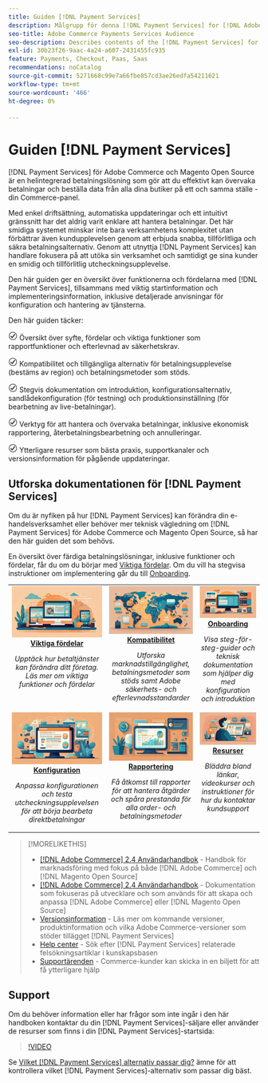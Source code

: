 ```yaml
---
title: Guiden [!DNL Payment Services]
description: Målgrupp för denna [!DNL Payment Services] for [!DNL Adobe Commerce] dokumentation.
seo-title: Adobe Commerce Payments Services Audience
seo-description: Describes contents of the [!DNL Payment Services] for Adobe Commerce documentation
exl-id: 30b23f26-9aac-4a24-a607-2431455fc935
feature: Payments, Checkout, Paas, Saas
recommendations: noCatalog
source-git-commit: 5271668c99e7a66fbe857cd3ae26edfa54211621
workflow-type: tm+mt
source-wordcount: '466'
ht-degree: 0%

---
```



# Guiden [!DNL Payment Services]

[!DNL Payment Services] för Adobe Commerce och Magento Open Source är en helintegrerad betalningslösning som gör att du effektivt kan övervaka betalningar och beställa data från alla dina butiker på ett och samma ställe - din Commerce-panel.

Med enkel driftsättning, automatiska uppdateringar och ett intuitivt gränssnitt har det aldrig varit enklare att hantera betalningar.  Det här smidiga systemet minskar inte bara verksamhetens komplexitet utan förbättrar även kundupplevelsen genom att erbjuda snabba, tillförlitliga och säkra betalningsalternativ. Genom att utnyttja [!DNL Payment Services] kan handlare fokusera på att utöka sin verksamhet och samtidigt ge sina kunder en smidig och tillförlitlig utcheckningsupplevelse.

Den här guiden ger en översikt över funktionerna och fördelarna med [!DNL Payment Services], tillsammans med viktig startinformation och implementeringsinformation, inklusive detaljerade anvisningar för konfiguration och hantering av tjänsterna.

Den här guiden täcker:

![kontrollera](assets/icon-check.png) Översikt över syfte, fördelar och viktiga funktioner som rapportfunktioner och efterlevnad av säkerhetskrav.

![kontrollera](assets/icon-check.png) Kompatibilitet och tillgängliga alternativ för betalningsupplevelse (bestäms av region) och betalningsmetoder som stöds.

![kontrollera](assets/icon-check.png) Stegvis dokumentation om introduktion, konfigurationsalternativ, sandlådekonfiguration (för testning) och produktionsinställning (för bearbetning av live-betalningar).

![kontrollera](assets/icon-check.png) Verktyg för att hantera och övervaka betalningar, inklusive ekonomisk rapportering, återbetalningsbearbetning och annulleringar.

![kontrollera](assets/icon-check.png) Ytterligare resurser som bästa praxis, supportkanaler och versionsinformation för pågående uppdateringar.

## Utforska dokumentationen för [!DNL Payment Services]

Om du är nyfiken på hur [!DNL Payment Services] kan förändra din e-handelsverksamhet eller behöver mer teknisk vägledning om [!DNL Payment Services] för Adobe Commerce och Magento Open Source, så har den här guiden det som behövs.

En översikt över färdiga betalningslösningar, inklusive funktioner och fördelar, får du om du börjar med [Viktiga fördelar](introduction.md). Om du vill ha stegvisa instruktioner om implementering går du till [Onboarding](onboard.md).

<table style="table-layout:fixed">
<tr style="border: 0;">
<td valign="top" style="text-align: center;">
   <div>
      <a href="introduction.md">
      <img alt="Betalningstjänster" src="assets/benefits.jpg">
      <strong >Viktiga fördelar </strong>
      </a>
   </div>
   <p>
      <em>Upptäck hur betaltjänster kan förändra ditt företag. Läs mer om viktiga funktioner och fördelar</em>
   </p>
</td>
<td valign="top" style="text-align: center;">
   <div>
      <a href="compatibility.md">
      <img alt="Betalningstjänster" src="assets/compatibility.jpg">
      <strong> Kompatibilitet </strong>
      </a>
   </div>
   <p>
      <em>Utforska marknadstillgänglighet, betalningsmetoder som stöds samt Adobe säkerhets- och efterlevnadsstandarder</em>
   </p>
</td>
<td valign="top" style="text-align: center;">
   <div>
      <a href="onboard.md">
      <img alt="Betalningstjänster" src="assets/onboard.jpg">
      <strong>Onboarding</strong>
      </a>
   </div>
   <p>
      <em>Visa steg-för-steg-guider och teknisk dokumentation som hjälper dig med konfiguration och introduktion</em>
   </p>
</td>
<tr style="border: 0;">
<td valign="top" style="text-align: center;">
   <div>
      <a href="configure-admin.md">
      <img alt="Betalningstjänster" src="assets/configuration.jpg">
      <strong>Konfiguration</strong>
      </a>
   </div>
   <p>
      <em>Anpassa konfigurationen och testa utcheckningsupplevelsen för att börja bearbeta direktbetalningar</em>
   </p>
</td>
<td valign="top" style="text-align: center;">
   <div>
      <a href="reporting.md">
      <img alt="Betalningstjänster" src="assets/reporting.jpg">
      <strong>Rapportering</strong>
      </a>
   </div>
   <p>
      <em>Få åtkomst till rapporter för att hantera åtgärder och spåra prestanda för alla order- och betalningsmetoder</em>
   </p>
</td>
<td valign="top" style="text-align: center;">
   <div>
      <a href="release-notes.md">
      <img alt="Betalningstjänster" src="assets/resources.jpg">
      <strong>Resurser</strong>
      </a>
   </div>
   <p>
      <em>Bläddra bland länkar, videokurser och instruktioner för hur du kontaktar kundsupport</em>
   </p>
</td>
</table>

>[!MORELIKETHIS]
>
> * [[!DNL Adobe Commerce] 2.4 Användarhandbok](https://experienceleague.adobe.com/docs/commerce-admin/user-guides/home.html?lang=sv-SE) - Handbok för marknadsföring med fokus på både [!DNL Adobe Commerce] och [!DNL Magento Open Source]
> * [[!DNL Adobe Commerce] 2.4 Användarhandbok](https://experienceleague.adobe.com/docs/commerce-admin/user-guides/home.html?lang=sv-SE) - Dokumentation som fokuseras på utvecklare och som används för att skapa och anpassa [!DNL Adobe Commerce] eller [!DNL Magento Open Source]
> * [Versionsinformation](release-notes.md) - Läs mer om kommande versioner, produktinformation och vilka Adobe Commerce-versioner som stöder tillägget [!DNL Payment Services]
> * [Help center](https://experienceleague.adobe.com/docs/commerce-knowledge-base/kb/overview.html?lang=sv-SE) - Sök efter [!DNL Payment Services] relaterade felsökningsartiklar i kunskapsbasen
> * [Supportärenden](https://experienceleague.adobe.com/docs/commerce-knowledge-base/kb/help-center-guide/magento-help-center-user-guide.html?lang=sv-SE#submit-ticket) - Commerce-kunder kan skicka in en biljett för att få ytterligare hjälp

## Support

Om du behöver information eller har frågor som inte ingår i den här handboken kontaktar du din [!DNL Payment Services]-säljare eller använder de resurser som finns i din [!DNL Payment Services]-startsida:

>[!VIDEO](https://video.tv.adobe.com/v/3447836)

Se [Vilket [!DNL Payment Services] alternativ passar dig?](compatibility.md#which-payment-services-option-is-right-for-you) ämne för att kontrollera vilket [!DNL Payment Services]-alternativ som passar dig bäst.

